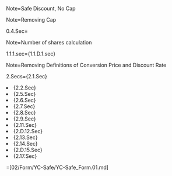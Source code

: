 Note=Safe Discount, No Cap

Note=Removing Cap

0.4.Sec=<b></b>

Note=Number of shares calculation

1.1.1.sec={1.1.D.1.sec}

Note=Removing Definitions of Conversion Price and Discount Rate


2.Secs={2.1.Sec}<li>{2.2.Sec}<li>{2.5.Sec}<li>{2.6.Sec}<li>{2.7.Sec}<li>{2.8.Sec}<li>{2.9.Sec}<li>{2.11.Sec}<li>{2.D.12.Sec}<li>{2.13.Sec}<li>{2.14.Sec}<li>{2.D.15.Sec}<li>{2.17.Sec}

=[02/Form/YC-Safe/YC-Safe_Form.01.md]
